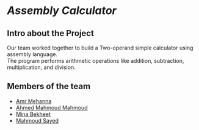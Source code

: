 # *Assembly Calculator*

## Intro about the Project
Our team worked together to build a Two-operand simple calculator using assembly language. <br/>
The program performs arithmetic operations like addition, subtraction, multiplication, and division.


## Members of the team 

- [Amr Mehanna](https://github.com/Amrmehanna)
- [Ahmed Mahmoud Mahmoud ](https://github.com/AhmedMahmoud125)
- [Mina Bekheet](https://github.com/MinaBekheet)
- [Mahmoud Sayed](https://github.com/MahmoudSayed77)
